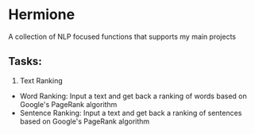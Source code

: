 # Hermione

A collection of NLP focused functions that supports my main projects

## Tasks:

1. Text Ranking
- Word Ranking: Input a text and get back a ranking of words based on Google's PageRank algorithm
- Sentence Ranking: Input a text and get back a ranking of sentences based on Google's PageRank algorithm